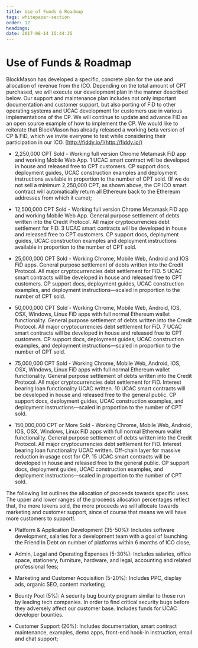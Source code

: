 ```yaml
---
title: Use of Funds & Roadmap
tags: whitepaper-section
order: 12
headings:
date: 2017-08-14 15:44:35
---
```



# Use of Funds & Roadmap

BlockMason has developed a specific, concrete plan for the use and allocation of revenue from the ICO. Depending on the total amount of CPT purchased, we will execute our development plan in the manner described below. Our support and maintenance plan includes not only important documentation and customer support, but also porting of FiD to other operating systems and UCAC development for customers use in various implementations of the CP.  We will continue to update and advance FiD as an open source example of how to implement the CP. We would like to reiterate that BlockMason has already released a working beta version of CP & FiD, which we invite everyone to test while considering their participation in our ICO. [http://fiddy.io/](http://fiddy.io/)

* 2,250,000 CPT Sold - Working full version Chrome Metamask FiD app and working Mobile Web App. 1 UCAC smart contract will be developed in house and released free to CPT customers.  CP support docs, deployment guides, UCAC construction examples and deployment instructions available in proportion to the number of CPT sold.  (If we do not sell a minimum 2,250,000 CPT, as shown above, the CP ICO smart contract will automatically return all Ethereum back to the Ethereum addresses from which it came);

* 12,500,000 CPT Sold - Working full version Chrome Metamask FiD app and working Mobile Web App.  General purpose settlement of debts written into the Credit Protocol.  All major cryptocurrencies debt settlement for FiD. 3 UCAC smart contracts will be developed in house and released free to CPT customers. CP support docs, deployment guides, UCAC construction examples and deployment instructions available in proportion to the number of CPT sold.

* 25,000,000 CPT Sold - Working Chrome, Mobile Web, Android and IOS FiD apps. General purpose settlement of debts written into the Credit Protocol.  All major cryptocurrencies debt settlement for FiD. 5 UCAC smart contracts will be developed in house and released free to CPT customers. CP support docs, deployment guides, UCAC construction examples, and deployment instructions—scaled in proportion to the number of CPT sold.

* 50,000,000 CPT Sold - Working Chrome, Mobile Web, Android, IOS, OSX, Windows, Linux FiD apps with full normal Ethereum wallet functionality. General purpose settlement of debts written into the Credit Protocol. All major cryptocurrencies debt settlement for FiD.  7 UCAC smart contracts will be developed in house and released free to CPT customers. CP support docs, deployment guides, UCAC construction examples, and deployment instructions—scaled in proportion to the number of CPT sold.

* 75,000,000 CPT Sold - Working Chrome, Mobile Web, Android, IOS, OSX, Windows, Linux FiD apps with full normal Ethereum wallet functionality. General purpose settlement of debts written into the Credit Protocol. All major cryptocurrencies debt settlement for FiD. Interest bearing loan functionality UCAC written. 10 UCAC smart contracts will be developed in house and released free to the general public. CP support docs, deployment guides, UCAC construction examples, and deployment instructions—scaled in proportion to the number of CPT sold.

* 150,000,000 CPT or More Sold - Working Chrome, Mobile Web, Android, IOS, OSX, Windows, Linux FiD apps with full normal Ethereum wallet functionality. General purpose settlement of debts written into the Credit Protocol. All major cryptocurrencies debt settlement for FiD. Interest bearing loan functionality UCAC written. Off-chain layer for massive reduction in usage cost for CP. 15 UCAC smart contracts will be developed in house and released free to the general public. CP support docs, deployment guides, UCAC construction examples, and deployment instructions—scaled in proportion to the number of CPT sold.

The following list outlines the allocation of proceeds towards specific uses. The upper and lower ranges of the proceeds allocation percentages reflect that, the more tokens sold, the more proceeds we will allocate towards marketing and customer support, since of course that means we will have more customers to support!.

* Platform & Application Development (35-50%): Includes software development, salaries for a development team with a goal of launching the Friend In Debt on number of platforms within 6 months of ICO close;

* Admin, Legal and Operating Expenses (5-30%): Includes salaries, office space, stationery, furniture, hardware, and legal, accounting and related professional fees;

* Marketing and Customer Acquisition (5-20%): Includes PPC, display ads, organic SEO, content marketing;

* Bounty Pool (5%): A security bug bounty program similar to those run by leading tech companies.  In order to find critical security bugs before they adversely affect our customer base.  Includes funds for UCAC developer bounties.

* Customer Support (20%):  Includes documentation, smart contract maintenance, examples, demo apps, front-end hook-in instruction, email and chat support;
